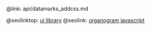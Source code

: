 @link: api/datamarks_addcss.md

@seolinktop: [ui library](https://webix.com)
@seolink: [organogram javascript](https://webix.com/widget/organogram/)